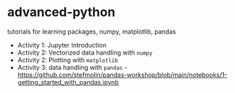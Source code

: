 # advanced-python
tutorials for learning packages, numpy, matplotlib, pandas


- Activity 1: Jupyter Introduction
- Activity 2: Vectorized data handling with `numpy`
- Activity 2: Plotting with `matplotlib`
- Activity 3: data handling with `pandas`
      - https://github.com/stefmolin/pandas-workshop/blob/main/notebooks/1-getting_started_with_pandas.ipynb
